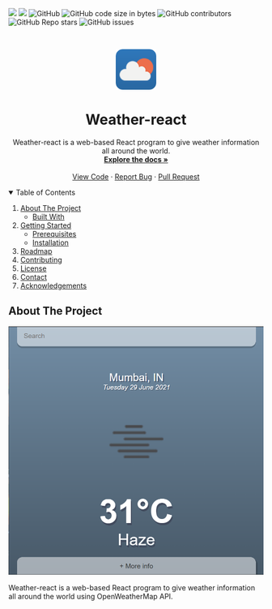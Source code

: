 <!-- # weather-react
 Weather app using react -->

<!-- BANNER -->
![](https://img.shields.io/badge/React-17.0.2-blue)
![](https://img.shields.io/badge/Version-0.1.0-blue)
![GitHub](https://img.shields.io/github/license/KarthikUdyawar/weather-react)
![GitHub code size in bytes](https://img.shields.io/github/languages/code-size/KarthikUdyawar/weather-react)
![GitHub contributors](https://img.shields.io/github/contributors/KarthikUdyawar/weather-react)
![GitHub Repo stars](https://img.shields.io/github/stars/KarthikUdyawar/weather-react)
![GitHub issues](https://img.shields.io/github/issues/KarthikUdyawar/weather-react)

<!-- PROJECT LOGO -->
<br />
<p align="center">
  <a href="https://github.com/KarthikUdyawar/weather-react">
    <img src="public/image.png" alt="Logo" width="80" height="80">
  </a>

  <h1 align="center"><b>Weather-react</b></h1>

  <p align="center">
    Weather-react is a web-based React program to give weather information all around the world.
    <br />
    <a href="https://github.com/KarthikUdyawar/weather-react/blob/main/README.md"><strong>Explore the docs »</strong></a>
    <br />
    <br />
    <a href="https://github.com/KarthikUdyawar/weather-react/blob/main/src/App.js">View Code</a>
    ·
    <a href="https://github.com/KarthikUdyawar/weather-react/issues">Report Bug</a>
    ·
    <a href="https://github.com/KarthikUdyawar/weather-react/pulls">Pull Request</a>
  </p>
</p>

<!-- TABLE OF CONTENTS -->
<details open="open">
  <summary>Table of Contents</summary>
  <ol>
    <li>
      <a href="#about-the-project">About The Project</a>
      <ul>
        <li><a href="#built-with">Built With</a></li>
      </ul>
    </li>
    <li>
      <a href="#getting-started">Getting Started</a>
      <ul>
        <li><a href="#prerequisites">Prerequisites</a></li>
        <li><a href="#installation">Installation</a></li>
      </ul>
    </li>
    <li><a href="#roadmap">Roadmap</a></li>
    <li><a href="#contributing">Contributing</a></li>
    <li><a href="#license">License</a></li>
    <li><a href="#contact">Contact</a></li>
    <li><a href="#acknowledgements">Acknowledgements</a></li>
  </ol>
</details>

<!-- ABOUT THE PROJECT -->
## About The Project

![Demo of project](Screenshot\2.png)

Weather-react is a web-based React program to give weather information all around the world using OpenWeatherMap API.

